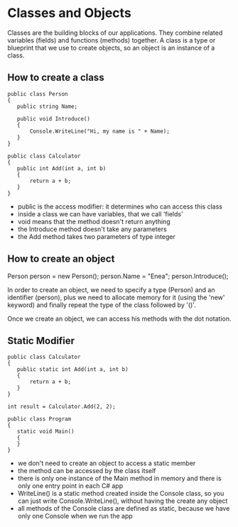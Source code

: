 # Classes and Objects

Classes are the building blocks of our applications. 
They combine related variables (fields) and functions (methods) together.
A class is a type or blueprint that we use to create objects, so an object is an instance of a class.


## How to create a class
 ```
 public class Person 
{
    public string Name;

    public void Introduce()
    {
        Console.WriteLine("Hi, my name is " + Name);
    }
}
 ```


 ```
 public class Calculator
{
    public int Add(int a, int b)
    {
        return a + b;
    }
}
 ```

- public is the access modifier: it determines who can access this class
- inside a class we can have variables, that we call 'fields'
- void means that the method doesn't return anything
- the Introduce method doesn't take any parameters
- the Add method takes two parameters of type integer


## How to create an object
Person person = new Person();
person.Name = "Enea";
person.Introduce();

In order to create an object, we need to specify a type (Person) and an identifier (person),
plus we need to allocate memory for it (using the 'new' keyword) and finally repeat the type of the class followed by '()'.

Once we create an object, we can access his methods with the dot notation.



## Static Modifier
 ```
 public class Calculator
{
    public static int Add(int a, int b)
    {
        return a + b;
    }
}

int result = Calculator.Add(2, 2);
 ```


 ```
public class Program
{
    static void Main()
    {        
    }
}
 ```

- we don't need to create an object to access a static member
- the method can be accessed by the class itself
- there is only one instance of the Main method in memory and there is only one entry point in each C# app
- WriteLine() is a static method created inside the Console class, so you can just write Console.WriteLine(),
  without having the create any object
- all methods of the Console class are defined as static, because we have only one Console when we run the app